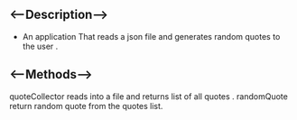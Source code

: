 ## <--Description-->

- An application That reads a json file and generates random quotes to the user .



## <--Methods-->
quoteCollector reads into a file and returns list of all quotes .
randomQuote return random quote from the quotes list.